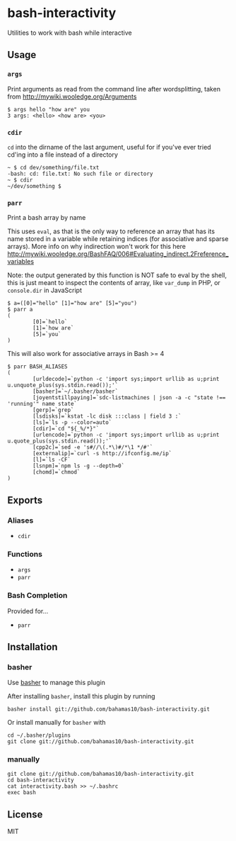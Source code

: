 bash-interactivity
============

Utilities to work with bash while interactive

Usage
-----

### `args`

Print arguments as read from the command line after wordsplitting, taken from
http://mywiki.wooledge.org/Arguments

    $ args hello "how are" you
    3 args: <hello> <how are> <you>

### `cdir`

`cd` into the dirname of the last argument, useful for if you've ever tried
cd'ing into a file instead of a directory

    ~ $ cd dev/something/file.txt
    -bash: cd: file.txt: No such file or directory
    ~ $ cdir
    ~/dev/something $

### `parr`

Print a bash array by name

This uses `eval`, as that is the only way to reference an array
that has its name stored in a variable while retaining indices (for
associative and sparse arrays).
More info on why indirection won't work for this here
http://mywiki.wooledge.org/BashFAQ/006#Evaluating_indirect.2Freference_variables

Note: the output generated by this function is NOT safe to eval
by the shell, this is just meant to inspect the contents of array,
like `var_dump` in PHP, or `console.dir` in JavaScript

    $ a=([0]="hello" [1]="how are" [5]="you")
    $ parr a
    (
            [0]=`hello`
            [1]=`how are`
            [5]=`you`
    )

This will also work for associative arrays in Bash >= 4

    $ parr BASH_ALIASES
    (
            [urldecode]=`python -c 'import sys;import urllib as u;print u.unquote_plus(sys.stdin.read());'`
            [basher]=`~/.basher/basher`
            [joyentstillpaying]=`sdc-listmachines | json -a -c "state !== 'running'" name state`
            [gerp]=`grep`
            [lsdisks]=`kstat -lc disk :::class | field 3 :`
            [ls]=`ls -p --color=auto`
            [cdir]=`cd "${_%/*}"`
            [urlencode]=`python -c 'import sys;import urllib as u;print u.quote_plus(sys.stdin.read());'`
            [cpp2c]=`sed -e 's#//\(.*\)#/*\1 */#'`
            [externalip]=`curl -s http://ifconfig.me/ip`
            [l]=`ls -CF`
            [lsnpm]=`npm ls -g --depth=0`
            [chomd]=`chmod`
    )

Exports
-------

### Aliases

- `cdir`

### Functions

- `args`
- `parr`

### Bash Completion

Provided for...

- `parr`

Installation
------------

### basher

Use [basher](https://github.com/bahamas10/basher) to manage this plugin

After installing `basher`, install this plugin by running

    basher install git://github.com/bahamas10/bash-interactivity.git

Or install manually for `basher` with

    cd ~/.basher/plugins
    git clone git://github.com/bahamas10/bash-interactivity.git

### manually

    git clone git://github.com/bahamas10/bash-interactivity.git
    cd bash-interactivity
    cat interactivity.bash >> ~/.bashrc
    exec bash

License
-------

MIT
